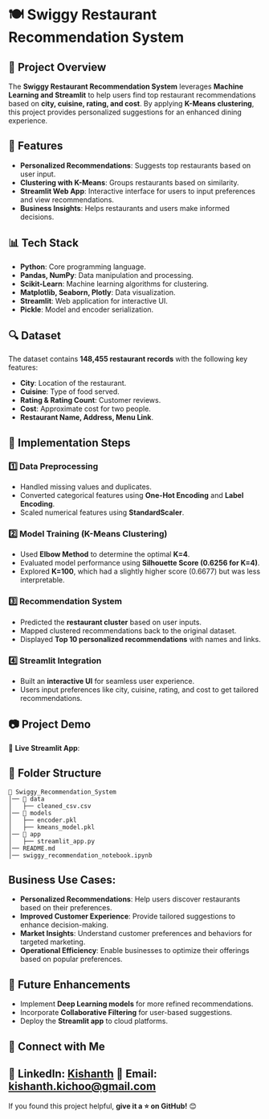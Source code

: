 
# 🍽️ Swiggy Restaurant Recommendation System

## 📌 Project Overview
The **Swiggy Restaurant Recommendation System** leverages **Machine Learning and Streamlit** to help users find top restaurant recommendations based on **city, cuisine, rating, and cost**. By applying **K-Means clustering**, this project provides personalized suggestions for an enhanced dining experience.

## 🚀 Features
- **Personalized Recommendations**: Suggests top restaurants based on user input.
- **Clustering with K-Means**: Groups restaurants based on similarity.
- **Streamlit Web App**: Interactive interface for users to input preferences and view recommendations.
- **Business Insights**: Helps restaurants and users make informed decisions.

## 📊 Tech Stack
- **Python**: Core programming language.
- **Pandas, NumPy**: Data manipulation and processing.
- **Scikit-Learn**: Machine learning algorithms for clustering.
- **Matplotlib, Seaborn, Plotly**: Data visualization.
- **Streamlit**: Web application for interactive UI.
- **Pickle**: Model and encoder serialization.

## 🔍 Dataset
The dataset contains **148,455 restaurant records** with the following key features:
- **City**: Location of the restaurant.
- **Cuisine**: Type of food served.
- **Rating & Rating Count**: Customer reviews.
- **Cost**: Approximate cost for two people.
- **Restaurant Name, Address, Menu Link**.

## 📌 Implementation Steps
### 1️⃣ Data Preprocessing
- Handled missing values and duplicates.
- Converted categorical features using **One-Hot Encoding** and **Label Encoding**.
- Scaled numerical features using **StandardScaler**.

### 2️⃣ Model Training (K-Means Clustering)
- Used **Elbow Method** to determine the optimal **K=4**.
- Evaluated model performance using **Silhouette Score (0.6256 for K=4)**.
- Explored **K=100**, which had a slightly higher score (0.6677) but was less interpretable.

### 3️⃣ Recommendation System
- Predicted the **restaurant cluster** based on user inputs.
- Mapped clustered recommendations back to the original dataset.
- Displayed **Top 10 personalized recommendations** with names and links.

### 4️⃣ Streamlit Integration
- Built an **interactive UI** for seamless user experience.
- Users input preferences like city, cuisine, rating, and cost to get tailored recommendations.

## 📷 Project Demo
🔗 **Live Streamlit App**: 

## 📂 Folder Structure
```
📂 Swiggy_Recommendation_System
│── 📁 data
│   ├── cleaned_csv.csv
│── 📁 models
│   ├── encoder.pkl
│   ├── kmeans_model.pkl
│── 📁 app
│   ├── streamlit_app.py
│── README.md
│── swiggy_recommendation_notebook.ipynb
```

## Business Use Cases:
- **Personalized Recommendations**: Help users discover restaurants based on their preferences.
- **Improved Customer Experience**: Provide tailored suggestions to enhance decision-making.
- **Market Insights**: Understand customer preferences and behaviors for targeted marketing.
- **Operational Efficiency**: Enable businesses to optimize their offerings based on popular preferences.


## 🎯 Future Enhancements
- Implement **Deep Learning models** for more refined recommendations.
- Incorporate **Collaborative Filtering** for user-based suggestions.
- Deploy the **Streamlit app** to cloud platforms.


## 🤝 Connect with Me
💼 **LinkedIn**: [Kishanth]([https://www.linkedin.com/in/kishanth-arunachalam/])
📧 **Email**: kishanth.kichoo@gmail.com  
---

If you found this project helpful, **give it a ⭐ on GitHub!** 😊

